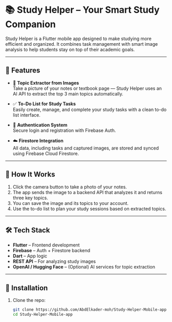 # 📚 Study Helper – Your Smart Study Companion

Study Helper is a Flutter mobile app designed to make studying more efficient and organized. It combines task management with smart image analysis to help students stay on top of their academic goals.

---

## 🚀 Features

- 📸 **Topic Extractor from Images**  
  Take a picture of your notes or textbook page — Study Helper uses an AI API to extract the top 3 main topics automatically.

- ✅ **To-Do List for Study Tasks**  
  Easily create, manage, and complete your study tasks with a clean to-do list interface.

- 🔐 **Authentication System**  
  Secure login and registration with Firebase Auth.

- ☁️ **Firestore Integration**  
  All data, including tasks and captured images, are stored and synced using Firebase Cloud Firestore.

---

## 🧠 How It Works

1. Click the camera button to take a photo of your notes.
2. The app sends the image to a backend API that analyzes it and returns three key topics.
3. You can save the image and its topics to your account.
4. Use the to-do list to plan your study sessions based on extracted topics.

---

## 🛠️ Tech Stack

- **Flutter** – Frontend development
- **Firebase** – Auth + Firestore backend
- **Dart** – App logic
- **REST API** – For analyzing study images
- **OpenAI / Hugging Face** – (Optional) AI services for topic extraction

---

## 🧪 Installation

1. Clone the repo:
   ```bash
   git clone https://github.com/AbdElkader-moh/Study-Helper-Mobile-app.git
   cd Study-Helper-Mobile-app
